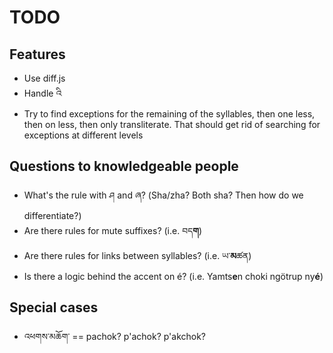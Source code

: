 # TODO

## Features
* Use diff.js
* Handle འི
* Try to find exceptions for the remaining of the syllables,
  then one less, then on less, then only transliterate.
  That should get rid of searching for exceptions at different levels


## Questions to knowledgeable people
* What's the rule with ཤ and ཞ? (Sha/zha? Both sha? Then how do we differentiate?)
* Are there rules for mute suffixes? (i.e. བད**ག**)
* Are there rules for links between syllables? (i.e. ཡ་**མ**ཚན)
* Is there a logic behind the accent on é? (i.e. Yamts**e**n choki ngötrup ny**é**)

## Special cases
* འཕགས་མཆོག་ == pachok? p'achok? p'akchok?